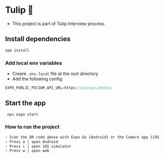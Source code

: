 # Tulip 🌷

- This project is part of Tulip Interview process.

## Install dependencies

```bash
npm install
```

### Add local env variables

- Creare `.env.local` file at the root directory
- Add the following config:

```js
EXPO_PUBLIC_PICSUM_API_URL=https://picsum.photos/
```

## Start the app

```bash
 npx expo start
```

### How to run the project

```bash
› Scan the QR code above with Expo Go (Android) or the Camera app (iOS)
› Press a │ open Android
› Press i │ open iOS simulator
› Press w │ open web
```
